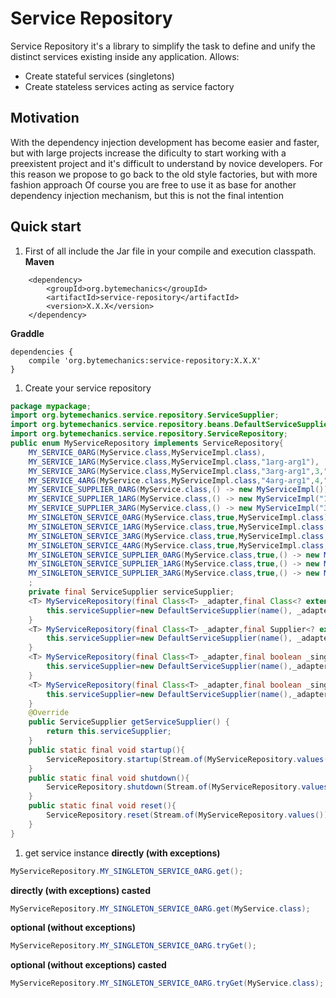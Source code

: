 # Service Repository
Service Repository it's a library to simplify the task to define and unify the distinct services existing inside any application.
Allows:
* Create stateful services (singletons)
* Create stateless services acting as service factory 

## Motivation
With the dependency injection development has become easier and faster, but with large projects increase the dificulty to start working with a preexistent project and it's difficult to understand by novice developers. For this reason we propose to go back to the old style factories, but with more fashion approach
Of course you are free to use it as base for another dependency injection mechanism, but this is not the final intention

## Quick start
1. First of all include the Jar file in your compile and execution classpath.
**Maven**
```Maven
	<dependency>
		<groupId>org.bytemechanics</groupId>
		<artifactId>service-repository</artifactId>
		<version>X.X.X</version>
	</dependency>
```
**Graddle**
```Gradle
dependencies {
    compile 'org.bytemechanics:service-repository:X.X.X'
}
```
1. Create your service repository
```Java
package mypackage;
import org.bytemechanics.service.repository.ServiceSupplier;
import org.bytemechanics.service.repository.beans.DefaultServiceSupplier;
import org.bytemechanics.service.repository.ServiceRepository;
public enum MyServiceRepository implements ServiceRepository{
	MY_SERVICE_0ARG(MyService.class,MyServiceImpl.class),
	MY_SERVICE_1ARG(MyService.class,MyServiceImpl.class,"1arg-arg1"),
	MY_SERVICE_3ARG(MyService.class,MyServiceImpl.class,"3arg-arg1",3,"3arg-arg2"),
	MY_SERVICE_4ARG(MyService.class,MyServiceImpl.class,"4arg-arg1",4,"4arg-arg2",true),
	MY_SERVICE_SUPPLIER_0ARG(MyService.class,() -> new MyServiceImpl()),
	MY_SERVICE_SUPPLIER_1ARG(MyService.class,() -> new MyServiceImpl("1arg-arg1")),
	MY_SERVICE_SUPPLIER_3ARG(MyService.class,() -> new MyServiceImpl("3arg-arg1",3,"3arg-arg2")),
	MY_SINGLETON_SERVICE_0ARG(MyService.class,true,MyServiceImpl.class),
	MY_SINGLETON_SERVICE_1ARG(MyService.class,true,MyServiceImpl.class,"1arg-arg1"),
	MY_SINGLETON_SERVICE_3ARG(MyService.class,true,MyServiceImpl.class,"3arg-arg1",3,"3arg-arg2"),
	MY_SINGLETON_SERVICE_4ARG(MyService.class,true,MyServiceImpl.class,"4arg-arg1",4,"4arg-arg2",true),
	MY_SINGLETON_SERVICE_SUPPLIER_0ARG(MyService.class,true,() -> new MyServiceImpl()),
	MY_SINGLETON_SERVICE_SUPPLIER_1ARG(MyService.class,true,() -> new MyServiceImpl("1arg-arg1")),
	MY_SINGLETON_SERVICE_SUPPLIER_3ARG(MyService.class,true,() -> new MyServiceImpl("3arg-arg1",3,"3arg-arg2")),
	;	
	private final ServiceSupplier serviceSupplier;	
	<T> MyServiceRepository(final Class<T> _adapter,final Class<? extends T> _implementation,final Object... _args){
		this.serviceSupplier=new DefaultServiceSupplier(name(), _adapter, _implementation,_args);
	}
	<T> MyServiceRepository(final Class<T> _adapter,final Supplier<? extends T> _implementationSupplier){
		this.serviceSupplier=new DefaultServiceSupplier(name(), _adapter, _implementationSupplier);
	}
	<T> MyServiceRepository(final Class<T> _adapter,final boolean _singleton,final Class<? extends T> _implementation,final Object... _args){
		this.serviceSupplier=new DefaultServiceSupplier(name(),_adapter,_singleton,_implementation,_args);
	}
	<T> MyServiceRepository(final Class<T> _adapter,final boolean _singleton,final Supplier<? extends T> _implementationSupplier){
		this.serviceSupplier=new DefaultServiceSupplier(name(),_adapter,_singleton,_implementationSupplier);
	}
	@Override
	public ServiceSupplier getServiceSupplier() {
		return this.serviceSupplier;
	}
	public static final void startup(){
		ServiceRepository.startup(Stream.of(MyServiceRepository.values()));
	}
	public static final void shutdown(){
		ServiceRepository.shutdown(Stream.of(MyServiceRepository.values()));
	}
	public static final void reset(){
		ServiceRepository.reset(Stream.of(MyServiceRepository.values()));
	}
}
```
1. get service instance
**directly (with exceptions)**
```Java
MyServiceRepository.MY_SINGLETON_SERVICE_0ARG.get();
```
**directly (with exceptions) casted**
```Java
MyServiceRepository.MY_SINGLETON_SERVICE_0ARG.get(MyService.class);
```
**optional (without exceptions)**
```Java
MyServiceRepository.MY_SINGLETON_SERVICE_0ARG.tryGet();
```
**optional (without exceptions) casted**
```Java
MyServiceRepository.MY_SINGLETON_SERVICE_0ARG.tryGet(MyService.class);
```
